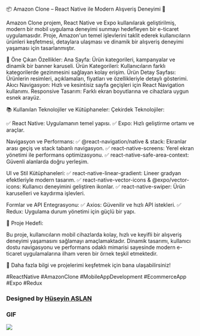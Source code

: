 
📦 Amazon Clone – React Native ile Modern Alışveriş Deneyimi 🛒

Amazon Clone projem, React Native ve Expo kullanılarak geliştirilmiş, modern bir mobil uygulama deneyimi sunmayı hedefleyen bir e-ticaret uygulamasıdır. Proje, Amazon'un temel işlevlerini taklit ederek kullanıcıların ürünleri keşfetmesi, detaylara ulaşması ve dinamik bir alışveriş deneyimi yaşaması için tasarlanmıştır.

🚀 Öne Çıkan Özellikler:
Ana Sayfa: Ürün kategorileri, kampanyalar ve dinamik bir banner karuseli.
Ürün Kategorileri: Kullanıcıların farklı kategorilerde gezinmesini sağlayan kolay erişim.
Ürün Detay Sayfası: Ürünlerin resimleri, açıklamaları, fiyatları ve özellikleriyle detaylı gösterimi.
Akıcı Navigasyon: Hızlı ve kesintisiz sayfa geçişleri için React Navigation kullanımı.
Responsive Tasarım: Farklı ekran boyutlarına ve cihazlara uygun esnek arayüz.

📚 Kullanılan Teknolojiler ve Kütüphaneler:
Çekirdek Teknolojiler:

✅ React Native: Uygulamanın temel yapısı.
✅ Expo: Hızlı geliştirme ortamı ve araçlar.

Navigasyon ve Performans:
✅ @react-navigation/native & stack: Ekranlar arası geçiş ve stack tabanlı navigasyon.
✅ react-native-screens: Yerel ekran yönetimi ile performans optimizasyonu.
✅ react-native-safe-area-context: Güvenli alanlarda doğru yerleşim.

UI ve Stil Kütüphaneleri:
✅ react-native-linear-gradient: Lineer gradyan efektleriyle modern tasarım.
✅ react-native-vector-icons & @expo/vector-icons: Kullanıcı deneyimini geliştiren ikonlar.
✅ react-native-swiper: Ürün karuselleri ve kaydırma işlevleri.

Formlar ve API Entegrasyonu:
✅ Axios: Güvenilir ve hızlı API istekleri.
✅ Redux: Uygulama durum yönetimi için güçlü bir yapı.


🌟 Proje Hedefi:

Bu proje, kullanıcıların mobil cihazlarda kolay, hızlı ve keyifli bir alışveriş deneyimi yaşamasını sağlamayı amaçlamaktadır. Dinamik tasarımı, kullanıcı dostu navigasyonu ve performans odaklı mimarisi sayesinde modern e-ticaret uygulamalarına ilham veren bir örnek teşkil etmektedir.

📱 Daha fazla bilgi ve projelerimi keşfetmek için bana ulaşabilirsiniz!

#ReactNative #AmazonClone #MobileAppDevelopment #EcommerceApp #Expo #Redux


###  Designed by <a href="https://www.linkedin.com/in/h%C3%BCseyin-aslan-128519203/" target="_blank">Hüseyin ASLAN</a> 

### GIF

![](./assets/record/Amazon.gif)


